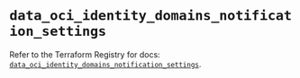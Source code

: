 # `data_oci_identity_domains_notification_settings`

Refer to the Terraform Registry for docs: [`data_oci_identity_domains_notification_settings`](https://registry.terraform.io/providers/oracle/oci/7.19.0/docs/data-sources/identity_domains_notification_settings).
